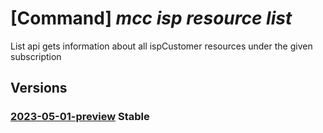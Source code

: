 # [Command] _mcc isp resource list_

List api gets information about all ispCustomer resources under the given subscription

## Versions

### [2023-05-01-preview](/Resources/mgmt-plane/L3N1YnNjcmlwdGlvbnMve30vcHJvdmlkZXJzL21pY3Jvc29mdC5jb25uZWN0ZWRjYWNoZS9pc3BjdXN0b21lcnM=/2023-05-01-preview.xml) **Stable**

<!-- mgmt-plane /subscriptions/{}/providers/microsoft.connectedcache/ispcustomers 2023-05-01-preview -->
<!-- mgmt-plane /subscriptions/{}/resourcegroups/{}/providers/microsoft.connectedcache/ispcustomers 2023-05-01-preview -->
